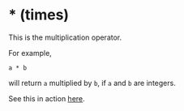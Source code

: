 # * (times)
This is the multiplication operator.

For example, 
```
a * b
```
will return ```a``` multiplied by ```b```, if ```a``` and ```b``` are integers.

See this in action [here](...).